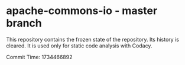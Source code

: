 # apache-commons-io - master branch

This repository contains the frozen state of the repository.
Its history is cleared. It is used only for static code
analysis with Codacy.

Commit Time: 1734466892